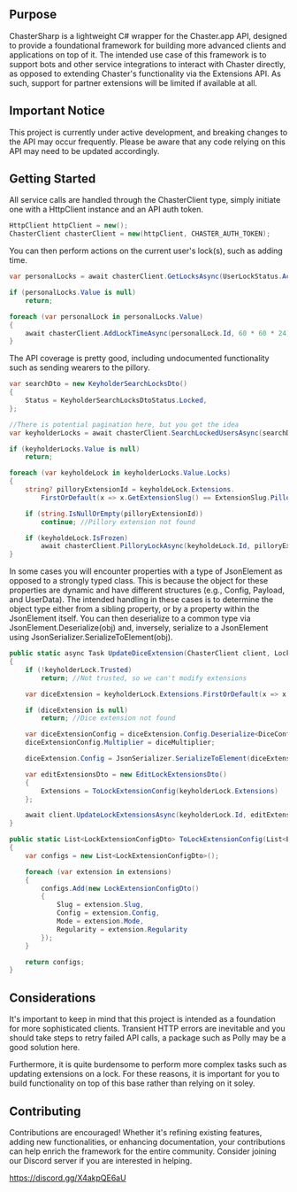 Purpose
--------
ChasterSharp is a lightweight C# wrapper for the Chaster.app API, designed to provide a foundational framework for building more advanced clients and applications on top of it. The intended use case of this framework is to support bots and other service integrations to interact with Chaster directly, as opposed to extending Chaster's functionality via the Extensions API. As such, support for partner extensions will be limited if available at all.

Important Notice
--------
This project is currently under active development, and breaking changes to the API may occur frequently. Please be aware that any code relying on this API may need to be updated accordingly.

Getting Started
--------

All service calls are handled through the ChasterClient type, simply initiate one with a HttpClient instance and an API auth token.

<!-- snippet: instance -->
```cs
HttpClient httpClient = new();
ChasterClient chasterClient = new(httpClient, CHASTER_AUTH_TOKEN);
```
<!-- endSnippet -->

You can then perform actions on the current user's lock(s), such as adding time.

<!-- snippet: add-time -->
```cs
var personalLocks = await chasterClient.GetLocksAsync(UserLockStatus.Active);

if (personalLocks.Value is null)
    return;

foreach (var personalLock in personalLocks.Value)
{
    await chasterClient.AddLockTimeAsync(personalLock.Id, 60 * 60 * 24); //Add 24h to lock
}
```
<!-- endSnippet -->

The API coverage is pretty good, including undocumented functionality such as sending wearers to the pillory.

<!-- snippet: pillory-wearer -->
```cs
var searchDto = new KeyholderSearchLocksDto()
{
    Status = KeyholderSearchLocksDtoStatus.Locked,
};

//There is potential pagination here, but you get the idea
var keyholderLocks = await chasterClient.SearchLockedUsersAsync(searchDto);

if (keyholderLocks.Value is null)
    return;

foreach (var keyholdeLock in keyholderLocks.Value.Locks)
{
    string? pilloryExtensionId = keyholdeLock.Extensions.
        FirstOrDefault(x => x.GetExtensionSlug() == ExtensionSlug.Pillory)?.Id;

    if (string.IsNullOrEmpty(pilloryExtensionId))
        continue; //Pillory extension not found

    if (keyholdeLock.IsFrozen)
        await chasterClient.PilloryLockAsync(keyholdeLock.Id, pilloryExtensionId, "for being frozen", 60 * 10);
}
```
<!-- endSnippet -->

In some cases you will encounter properties with a type of JsonElement as opposed to a strongly typed class. This is because the object for these properties are dynamic and have different structures (e.g., Config, Payload, and UserData). The intended handling in these cases is to determine the object type either from a sibling property, or by a property within the JsonElement itself. You can then deserialize to a common type via JsonElement.Deserialize<T>(obj) and, inversely, serialize to a JsonElement using JsonSerializer.SerializeToElement(obj).

<!-- snippet: update-extensions -->
```cs
public static async Task UpdateDiceExtension(ChasterClient client, LockForKeyholder keyholderLock, int diceMultiplier)
{
    if (!keyholderLock.Trusted)
        return; //Not trusted, so we can't modify extensions

    var diceExtension = keyholderLock.Extensions.FirstOrDefault(x => x.GetExtensionSlug() == ExtensionSlug.Dice);

    if (diceExtension is null)
        return; //Dice extension not found

    var diceExtensionConfig = diceExtension.Config.Deserialize<DiceConfig>()!;
    diceExtensionConfig.Multiplier = diceMultiplier;

    diceExtension.Config = JsonSerializer.SerializeToElement(diceExtensionConfig);

    var editExtensionsDto = new EditLockExtensionsDto()
    {
        Extensions = ToLockExtensionConfig(keyholderLock.Extensions)
    };

    await client.UpdateLockExtensionsAsync(keyholderLock.Id, editExtensionsDto);
}

public static List<LockExtensionConfigDto> ToLockExtensionConfig(List<ExtensionPartyForPublic> extensions)
{
    var configs = new List<LockExtensionConfigDto>();

    foreach (var extension in extensions)
    {
        configs.Add(new LockExtensionConfigDto()
        {
            Slug = extension.Slug,
            Config = extension.Config,
            Mode = extension.Mode,
            Regularity = extension.Regularity
        });
    }

    return configs;
}
```
<!-- endSnippet -->

Considerations
--------
It's important to keep in mind that this project is intended as a foundation for more sophisticated clients. Transient HTTP errors are inevitable and you should take steps to retry failed API calls, a package such as Polly may be a good solution here. 

Furthermore, it is quite burdensome to perform more complex tasks such as updating extensions on a lock. For these reasons, it is important for you to build functionality on top of this base rather than relying on it soley.

Contributing
--------
Contributions are encouraged! Whether it's refining existing features, adding new functionalities, or enhancing documentation, your contributions can help enrich the framework for the entire community. Consider joining our Discord server if you are interested in helping.

https://discord.gg/X4akpQE6aU
